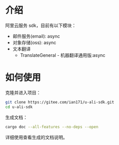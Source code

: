 # 介绍

阿里云服务 sdk，目前有以下模块：

- 邮件服务(email): async
- 对象存储(oss): async
- 文本翻译
    - TranslateGeneral - 机器翻译通用版:async

# 如何使用

克隆并进入项目：

```bash
git clone https://gitee.com/ian171/u-ali-sdk.git
cd u-ali-sdk
```

生成文档：

```bash
cargo doc --all-features --no-deps --open
```

详细使用查看生成的文档说明。
